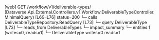 [web] GET /workflow/v1/deliverable-types/  (Dataverse.Api.External.Controllers.v1.Workflow.DeliverableTypeController.MinimalQuery)  [L69–L76] status=200
  └─ calls DeliverableTypeRepository.ReadQuery [L73]
  └─ query DeliverableType [L73]
    └─ reads_from DeliverableTypes
  └─ impact_summary
    └─ entities 1 (writes=0, reads=1)
      └─ DeliverableType writes=0 reads=1

